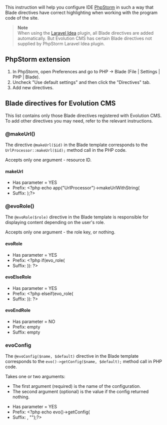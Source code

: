 This instruction will help you configure IDE [PhpStorm](https://jetbrains.com/phpstorm/) in such a way that Blade directives have correct highlighting when working with the program code of the site.

> **Note**  
> When using the [Laravel Idea](https://laravel-idea.com/) plugin, all Blade directives are added automatically. But Evolution CMS has certain Blade directives not supplied by PhpStorm Laravel Idea plugin.

## PhpStorm extension

1. In PhpStorm, open Preferences and go to PHP -> Blade (File | Settings | PHP | Blade).
2. Uncheck "Use default settings" and then click the "Directives" tab.
3. Add new directives.

## Blade directives for Evolution CMS

This list contains only those Blade directives registered with Evolution CMS. To add other directives you may need, refer to the relevant instructions.

### @makeUrl()

The directive `@makeUrl($id)` in the Blade template corresponds to the `UrlProcessor::makeUrl($id);` method call in the PHP code.

Accepts only one argument - resource ID.

#### makeUrl

* Has parameter = YES
* Prefix: <?php echo app("UrlProcessor")->makeUrlWithString(
* Suffix: );?>

### @evoRole()

The `@evoRole($role)` directive in the Blade template is responsible for displaying content depending on the user's role.

Accepts only one argument - the role key, or nothing.

#### evoRole

* Has parameter = YES
* Prefix: <?php if(evo_role(
* Suffix: )): ?>

#### evoElseRole

* Has parameter = YES
* Prefix: <?php elseif(evo_role(
* Suffix: )): ?>

#### evoEndRole

* Has parameter = NO
* Prefix: empty
* Suffix: empty

### evoConfig

The `@evoConfig($name, $default)` directive in the Blade template corresponds to the `evo()->getConfig($name, $default);` method call in PHP code.

Takes one or two arguments:

- The first argument (required) is the name of the configuration.
- The second argument (optional) is the value if the config returned nothing.

* Has parameter = YES
* Prefix: <?php echo evo()->getConfig(
* Suffix: , "");?>
